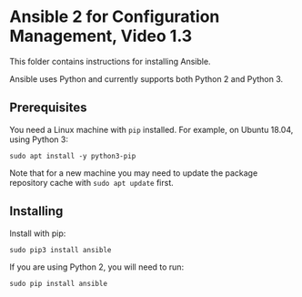 # Ansible 2 for Configuration Management, Video 1.3

This folder contains instructions for installing Ansible.

Ansible uses Python and currently supports both Python 2 and Python 3.

## Prerequisites

You need a Linux machine with `pip` installed. For example, on Ubuntu 18.04,
using Python 3:

```
sudo apt install -y python3-pip
```

Note that for a new machine you may need to update the package repository cache
with `sudo apt update` first.

## Installing

Install with pip:

```
sudo pip3 install ansible
```

If you are using Python 2, you will need to run:

```
sudo pip install ansible
```
